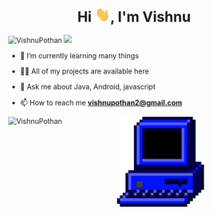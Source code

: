 <h1 align="center">Hi <img src="https://github.com/VishnuPothan/VishnuPothan/blob/master/extras/Hi.gif" height="30px" />, I'm Vishnu</h1>

<p align="left">
  <img src="https://komarev.com/ghpvc/?username=VishnuPothan" alt="VishnuPothan" />
  <a href="mailto:vishnupothan2@gmail.com"><img src='https://img.shields.io/badge/Gmail-mail%20me-red' /></a>
</p>

<p align="left">
  
- 🌱 I’m currently learning many things

- 👨‍💻 All of my projects are available here

- 💬 Ask me about Java, Android, javascript

- 📫 How to reach me **vishnupothan2@gmail.com**
</p>

 <p><img align="left" src="https://github-readme-stats.vercel.app/api?username=VishnuPothan&show_icons=true" alt="VishnuPothan" /></p> 
 <p> &nbsp; &nbsp; &nbsp; &nbsp; &nbsp; &nbsp; &nbsp; &nbsp; &nbsp; &nbsp; &nbsp; &nbsp; &nbsp; &nbsp; 
  <img align="center" src="https://github.com/VishnuPothan/VishnuPothan/blob/master/extras/main.gif" width="180"></p>